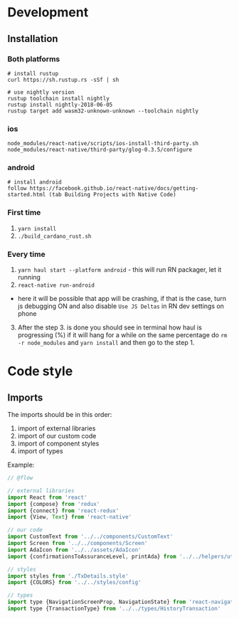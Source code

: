 # Development

## Installation

### Both platforms
```
# install rustup
curl https://sh.rustup.rs -sSf | sh

# use nightly version
rustup toolchain install nightly
rustup install nightly-2018-06-05
rustup target add wasm32-unknown-unknown --toolchain nightly
```

### ios
```
node_modules/react-native/scripts/ios-install-third-party.sh
node_modules/react-native/third-party/glog-0.3.5/configure
```

### android
```
# install android
follow https://facebook.github.io/react-native/docs/getting-started.html (tab Building Projects with Native Code)
```

### First time
1. `yarn install`
2. `./build_cardano_rust.sh`

### Every time
1. `yarn haul start --platform android` - this will run RN packager, let it running
2. `react-native run-android`
 - here it will be possible that app will be crashing, if that is the case, turn js debugging ON
  and also disable `Use JS Deltas` in RN dev settings on phone
3. After the step 3. is done you should see in terminal how haul is progressing (%) if it will hang
 for a while on the same percentage do `rm -r node_modules` and `yarn install` and then go to the step 1.

# Code style

## Imports

The imports should be in this order:

1. import of external libraries
2. import of our custom code
3. import of component styles
4. import of types

Example:

```js
// @flow

// external libraries
import React from 'react'
import {compose} from 'redux'
import {connect} from 'react-redux'
import {View, Text} from 'react-native'

// our code
import CustomText from '../../components/CustomText'
import Screen from '../../components/Screen'
import AdaIcon from '../../assets/AdaIcon'
import {confirmationsToAssuranceLevel, printAda} from '../../helpers/utils'

// styles
import styles from './TxDetails.style'
import {COLORS} from '../../styles/config'

// types
import type {NavigationScreenProp, NavigationState} from 'react-navigation'
import type {TransactionType} from '../../types/HistoryTransaction'
```